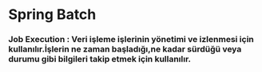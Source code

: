 # Spring Batch
### Job Execution : Veri işleme işlerinin yönetimi ve izlenmesi için kullanılır.İşlerin ne zaman başladığı,ne kadar sürdüğü veya durumu gibi bilgileri takip etmek için kullanılır.
